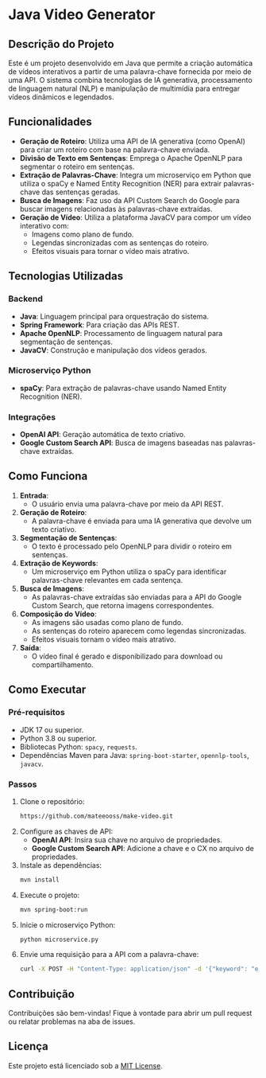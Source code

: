 # Java Video Generator

## Descrição do Projeto
Este é um projeto desenvolvido em Java que permite a criação automática de vídeos interativos a partir de uma palavra-chave fornecida por meio de uma API. O sistema combina tecnologias de IA generativa, processamento de linguagem natural (NLP) e manipulação de multimídia para entregar vídeos dinâmicos e legendados.

## Funcionalidades
- **Geração de Roteiro**: Utiliza uma API de IA generativa (como OpenAI) para criar um roteiro com base na palavra-chave enviada.
- **Divisão de Texto em Sentenças**: Emprega o Apache OpenNLP para segmentar o roteiro em sentenças.
- **Extração de Palavras-Chave**: Integra um microserviço em Python que utiliza o spaCy e Named Entity Recognition (NER) para extrair palavras-chave das sentenças geradas.
- **Busca de Imagens**: Faz uso da API Custom Search do Google para buscar imagens relacionadas às palavras-chave extraídas.
- **Geração de Vídeo**: Utiliza a plataforma JavaCV para compor um vídeo interativo com:
  - Imagens como plano de fundo.
  - Legendas sincronizadas com as sentenças do roteiro.
  - Efeitos visuais para tornar o vídeo mais atrativo.

## Tecnologias Utilizadas
### Backend
- **Java**: Linguagem principal para orquestração do sistema.
- **Spring Framework**: Para criação das APIs REST.
- **Apache OpenNLP**: Processamento de linguagem natural para segmentação de sentenças.
- **JavaCV**: Construção e manipulação dos vídeos gerados.

### Microserviço Python
- **spaCy**: Para extração de palavras-chave usando Named Entity Recognition (NER).

### Integrações
- **OpenAI API**: Geração automática de texto criativo.
- **Google Custom Search API**: Busca de imagens baseadas nas palavras-chave extraídas.

## Como Funciona
1. **Entrada**:
   - O usuário envia uma palavra-chave por meio da API REST.
2. **Geração de Roteiro**:
   - A palavra-chave é enviada para uma IA generativa que devolve um texto criativo.
3. **Segmentação de Sentenças**:
   - O texto é processado pelo OpenNLP para dividir o roteiro em sentenças.
4. **Extração de Keywords**:
   - Um microserviço em Python utiliza o spaCy para identificar palavras-chave relevantes em cada sentença.
5. **Busca de Imagens**:
   - As palavras-chave extraídas são enviadas para a API do Google Custom Search, que retorna imagens correspondentes.
6. **Composição do Vídeo**:
   - As imagens são usadas como plano de fundo.
   - As sentenças do roteiro aparecem como legendas sincronizadas.
   - Efeitos visuais tornam o vídeo mais atrativo.
7. **Saída**:
   - O vídeo final é gerado e disponibilizado para download ou compartilhamento.

## Como Executar
### Pré-requisitos
- JDK 17 ou superior.
- Python 3.8 ou superior.
- Bibliotecas Python: `spacy`, `requests`.
- Dependências Maven para Java: `spring-boot-starter`, `opennlp-tools`, `javacv`.

### Passos
1. Clone o repositório:
   ```bash
   https://github.com/mateeooss/make-video.git
   ```
2. Configure as chaves de API:
   - **OpenAI API**: Insira sua chave no arquivo de propriedades.
   - **Google Custom Search API**: Adicione a chave e o CX no arquivo de propriedades.
3. Instale as dependências:
   ```bash
   mvn install
   ```
4. Execute o projeto:
   ```bash
   mvn spring-boot:run
   ```
5. Inicie o microserviço Python:
   ```bash
   python microservice.py
   ```
6. Envie uma requisição para a API com a palavra-chave:
   ```bash
   curl -X POST -H "Content-Type: application/json" -d '{"keyword": "exemplo"}' http://localhost:8080/generate-video
   ```

## Contribuição
Contribuições são bem-vindas! Fique à vontade para abrir um pull request ou relatar problemas na aba de issues.

## Licença
Este projeto está licenciado sob a [MIT License](LICENSE).
